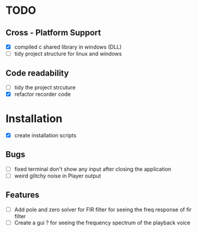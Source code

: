 # TODO
## Cross - Platform Support
- [x] compiled c shared library in windows (DLL)
- [ ] tidy project structure for linux and windows

## Code readability
- [ ] tidy the project strcuture
- [x] refactor recorder code

# Installation
- [x] create installation scripts

## Bugs
- [ ] fixed terminal don't show any input after closing the application 
- [ ] weird glitchy noise in Player output

## Features
- [ ] Add pole and zero solver for FIR filter for seeing the freq response of fir filter
- [ ] Create a gui ? for seeing the frequency spectrum of the playback voice
